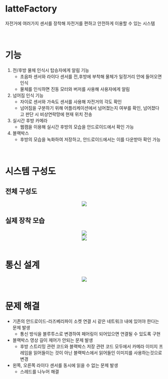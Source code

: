 # latteFactory
자전거에 여러가지 센서를 장착해 자전거를 편하고 안전하게 이용할 수 있는 시스템

<br>

# 기능
1. 전/후방 물체 인식시 탑승자에게 알림 기능
   - 초음파 센서와 라이다 센서를 전,후방에 부착해 물체가 일정거리 안에 들어오면 인식
   - 물체를 인식하면 진동 모터와 버저를 사용해 사용자에게 알림
3. 넘어짐 인식 기능
   - 자이로 센서와 가속도 센서를 사용해 자전거의 각도 확인
   - 넘어짐을 구분하기 위해 어플리케이션에서 넘어졌는지 여부를 확인, 넘어졌다고 판단 시 비상연락망에 현재 위치 전송
4. 실시간 후방 카메라
   - 웹캠을 이용해 실시간 후방의 모습을 안드로이드에서 확인 가능
6. 블랙박스
   - 후방의 모습을 녹화하여 저장하고, 안드로이드에서는 이를 다운받아 확인 가능

<br>

# 시스템 구성도
## 전체 구성도

<div align="center">
<img src = "https://github.com/hyeonmin97/latteFactory/assets/58110946/8854da74-e4e6-4d98-9d97-8d09b86cc300">
</div>

## 실제 장착 모습
<div align="center">
<img src = "https://github.com/hyeonmin97/latteFactory/assets/58110946/b9bf2db9-de7d-40c7-b9b4-a9510581f214">

<br>

<img src = "https://github.com/hyeonmin97/latteFactory/assets/58110946/23eccfa1-6194-42a3-9f70-fdfcc730263b">
</div>

<br>

# 통신 설계
<div align="center">
<img src = "https://github.com/hyeonmin97/latteFactory/assets/58110946/7cb34a73-c64c-49fe-b4f9-3945e916cefb">
</div>

<br>

# 문제 해결
- 기존의 안드로이드-라즈베리파이 소켓 연결 시 같은 네트워크 내에 있어야 한다는 문제 발생
  - 통신 방식을 블루투스로 변경하여 페어링이 되어있으면 연결될 수 있도록 구현
- 블랙박스 영상 길이 제어가 안되는 문제 발생
  - 후방 스트리밍 관련 코드와 블랙박스 저장 관련 코드 모두에서 카메라 이미지 프레임을 읽어들이는 것이 아닌 블랙박스에서 읽어들인 이미지를 사용하는것으로 변경
- 왼쪽, 오른쪽 라이다 센서를 동시에 읽을 수 없는 문제 발생
  - 스레드를 나누어 해결
